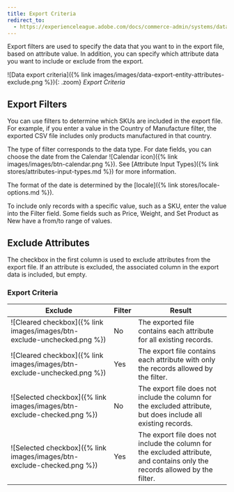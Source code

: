 ```yaml
---
title: Export Criteria
redirect_to:
  - https://experienceleague.adobe.com/docs/commerce-admin/systems/data-transfer/data-export.html#export-criteria
---
```


Export filters are used to specify the data that you want to in the export file, based on attribute value. In addition, you can specify which attribute data you want to include or exclude from the export.

![Data export criteria]({% link images/images/data-export-entity-attributes-exclude.png %}){: .zoom}
_Export Criteria_

## Export Filters

You can use filters to determine which SKUs are included in the export file. For example, if you enter a value in the Country of Manufacture filter, the exported CSV file includes only products manufactured in that country.

The type of filter corresponds to the data type. For date fields, you can choose the date from the Calendar ![Calendar icon]({% link images/images/btn-calendar.png %}). See [Attribute Input Types]({% link stores/attributes-input-types.md %}) for more information.

The format of the date is determined by the [locale]({% link stores/locale-options.md %}).

To include only records with a specific value, such as a SKU, enter the value into the Filter field. Some fields such as Price, Weight, and Set Product as New have a from/to range of values.

## Exclude Attributes

The checkbox in the first column is used to exclude attributes from the export file. If an attribute is excluded, the associated column in the export data is included, but empty.

### Export Criteria

|Exclude|Filter|Result|
|--- |--- |--- |
|![Cleared checkbox]({% link images/images/btn-exclude-unchecked.png %})|No|The exported file contains each attribute for all existing records.|
|![Cleared checkbox]({% link images/images/btn-exclude-unchecked.png %})|Yes|The export file contains each attribute with only the records allowed by the filter.|
|![Selected checkbox]({% link images/images/btn-exclude-checked.png %})|No|The export file does not include the column for the excluded attribute, but does include all existing records.|
|![Selected checkbox]({% link images/images/btn-exclude-checked.png %})|Yes|The export file does not include the column for the excluded attribute, and contains only the records allowed by the filter.|
